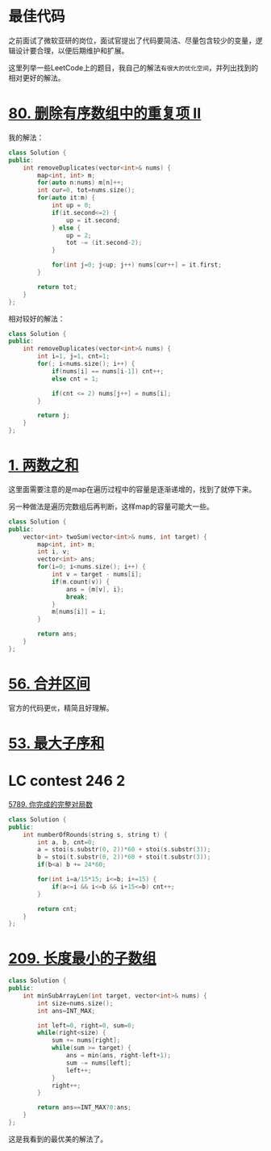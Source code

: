 # 最佳代码

之前面试了微软亚研的岗位，面试官提出了代码要简洁、尽量包含较少的变量，逻辑设计要合理，以便后期维护和扩展。

这里列举一些LeetCode上的题目，我自己的解法`有很大的优化空间`，并列出找到的相对更好的解法。

# [80. 删除有序数组中的重复项 II](https://leetcode-cn.com/problems/remove-duplicates-from-sorted-array-ii/)

我的解法：
```cpp
class Solution {
public:
    int removeDuplicates(vector<int>& nums) {
        map<int, int> m;
        for(auto n:nums) m[n]++;
        int cur=0, tot=nums.size();
        for(auto it:m) {
            int up = 0;
            if(it.second<=2) {
                up = it.second;
            } else {
                up = 2;
                tot -= (it.second-2);
            }

            for(int j=0; j<up; j++) nums[cur++] = it.first;
        }

        return tot;
    }
};
```

相对较好的解法：
```cpp
class Solution {
public:
    int removeDuplicates(vector<int>& nums) {
        int i=1, j=1, cnt=1;
        for(; i<nums.size(); i++) {
            if(nums[i] == nums[i-1]) cnt++;
            else cnt = 1;

            if(cnt <= 2) nums[j++] = nums[i];
        }

        return j;
    }
};
```

# [1. 两数之和](https://leetcode-cn.com/problems/two-sum/)
这里面需要注意的是map在遍历过程中的容量是逐渐递增的，找到了就停下来。

另一种做法是遍历完数组后再判断，这样map的容量可能大一些。
```cpp
class Solution {
public:
    vector<int> twoSum(vector<int>& nums, int target) {
        map<int, int> m;
        int i, v;
        vector<int> ans;
        for(i=0; i<nums.size(); i++) {
            int v = target - nums[i];
            if(m.count(v)) {
                ans = {m[v], i};
                break;
            }
            m[nums[i]] = i;
        }

        return ans;
    }
};
```

# [56. 合并区间](https://leetcode-cn.com/problems/merge-intervals/)
官方的代码更`优`，精简且好理解。

# [53. 最大子序和](https://leetcode-cn.com/problems/maximum-subarray/)

# LC contest 246 2
[5789. 你完成的完整对局数](https://leetcode-cn.com/contest/weekly-contest-246/problems/the-number-of-full-rounds-you-have-played/)
```cpp
class Solution {
public:
    int numberOfRounds(string s, string t) {
        int a, b, cnt=0;
        a = stoi(s.substr(0, 2))*60 + stoi(s.substr(3));
        b = stoi(t.substr(0, 2))*60 + stoi(t.substr(3));
        if(b<a) b += 24*60;

        for(int i=a/15*15; i<=b; i+=15) {
            if(a<=i && i<=b && i+15<=b) cnt++;
        }

        return cnt;
    }
};
```

# [209. 长度最小的子数组](https://leetcode-cn.com/problems/minimum-size-subarray-sum/)
```cpp
class Solution {
public:
    int minSubArrayLen(int target, vector<int>& nums) {
        int size=nums.size();
        int ans=INT_MAX;

        int left=0, right=0, sum=0;
        while(right<size) {
            sum += nums[right];
            while(sum >= target) {
                ans = min(ans, right-left+1);
                sum -= nums[left];
                left++;
            }
            right++;
        }

        return ans==INT_MAX?0:ans;
    }
};
```

这是我看到的最优美的解法了。